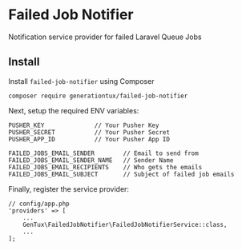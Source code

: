 # Failed Job Notifier
Notification service provider for failed Laravel Queue Jobs

## Install
Install `failed-job-notifier` using Composer
```
composer require generationtux/failed-job-notifier
```

Next, setup the required ENV variables:
```
PUSHER_KEY				// Your Pusher Key
PUSHER_SECRET			// Your Pusher Secret
PUSHER_APP_ID			// Your Pusher App ID

FAILED_JOBS_EMAIL_SENDER		// Email to send from
FAILED_JOBS_EMAIL_SENDER_NAME	// Sender Name
FAILED_JOBS_EMAIL_RECIPIENTS	// Who gets the emails
FAILED_JOBS_EMAIL_SUBJECT		// Subject of failed job emails
```

Finally, register the service provider:
```
// config/app.php
'providers' => [
    ...
    GenTux\FailedJobNotifier\FailedJobNotifierService::class,
	...
];
```
